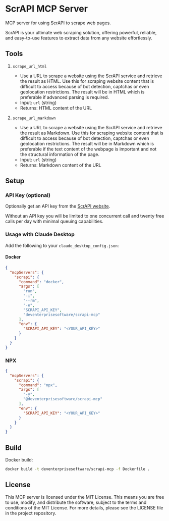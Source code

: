 
# ScrAPI MCP Server

MCP server for using ScrAPI to scrape web pages.

ScrAPI is your ultimate web scraping solution, offering powerful, reliable, and easy-to-use features to extract data from any website effortlessly.

## Tools

1. `scrape_url_html`
   - Use a URL to scrape a website using the ScrAPI service and retrieve the result as HTML.
     Use this for scraping website content that is difficult to access because of bot detection, captchas or even geolocation restrictions.
     The result will be in HTML which is preferable if advanced parsing is required.
   - Input: `url` (string)
   - Returns: HTML content of the URL

2. `scrape_url_markdown`
   - Use a URL to scrape a website using the ScrAPI service and retrieve the result as Markdown.
     Use this for scraping website content that is difficult to access because of bot detection, captchas or even geolocation restrictions.
     The result will be in Markdown which is preferable if the text content of the webpage is important and not the structural information of the page.
   - Input: `url` (string)
   - Returns: Markdown content of the URL

## Setup

### API Key (optional)

Optionally get an API key from the [ScrAPI website](https://scrapi.tech).

Without an API key you will be limited to one concurrent call and twenty free calls per day with minimal queuing capabilities.

### Usage with Claude Desktop

Add the following to your `claude_desktop_config.json`:

#### Docker

```json
{
  "mcpServers": {
    "scrapi": {
      "command": "docker",
      "args": [
        "run",
        "-i",
        "--rm",
        "-e",
        "SCRAPI_API_KEY",
        "deventerprisesoftware/scrapi-mcp"
      ],
      "env": {
        "SCRAPI_API_KEY": "<YOUR_API_KEY>"
      }
    }
  }
}
```

### NPX

```json
{
  "mcpServers": {
    "scrapi": {
      "command": "npx",
      "args": [
        "-y",
        "@deventerprisesoftware/scrapi-mcp"
      ],
      "env": {
        "SCRAPI_API_KEY": "<YOUR_API_KEY>"
      }
    }
  }
}
```

## Build

Docker build:

```bash
docker build -t deventerprisesoftware/scrapi-mcp -f Dockerfile .
```

## License

This MCP server is licensed under the MIT License. This means you are free to use, modify, and distribute the software, subject to the terms and conditions of the MIT License. For more details, please see the LICENSE file in the project repository.
